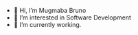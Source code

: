 - 👋 Hi, I’m Mugmaba Bruno
- 👀 I’m interested in Software Development
- 🌱 I’m currently working.
  <!-- 💞️ I’m looking to collaborate on  📫 How to reach me ...- 😄 Pronouns: ...- ⚡ Fun fact: ...  -->

<!---
bmugamba/bmugamba is a ✨ special ✨ repository because its `README.md` (this file) appears on your GitHub profile.
You can click the Preview link to take a look at your changes.
--->
